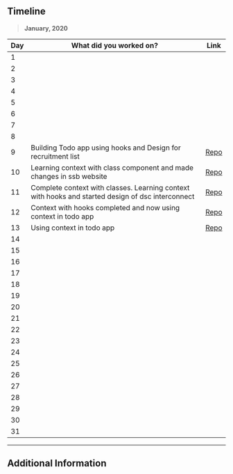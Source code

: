## Timeline

> **January, 2020**

| Day | What did you worked on?                                                                           | Link                                                |
| --- | ------------------------------------------------------------------------------------------------- | --------------------------------------------------- |
| 1   |                                                                                                   |                                                     |
| 2   |                                                                                                   |                                                     |
| 3   |                                                                                                   |                                                     |
| 4   |                                                                                                   |                                                     |
| 5   |                                                                                                   |                                                     |
| 6   |                                                                                                   |                                                     |
| 7   |                                                                                                   |                                                     |
| 8   |                                                                                                   |                                                     |
| 9   | Building Todo app using hooks and Design for recruitment list                                     | [Repo](https://github.com/mayanksh99/react-hooks)   |
| 10  | Learning context with class component and made changes in ssb website                             | [Repo](https://github.com/dsckiet/kiet-ssb-academy) |
| 11  | Complete context with classes. Learning context with hooks and started design of dsc interconnect | [Repo](https://github.com/mayanksh99/react-context) |
| 12  | Context with hooks completed and now using context in todo app                                    | [Repo](https://github.com/mayanksh99/react-context) |
| 13  | Using context in todo app                                                                         | [Repo](https://github.com/mayanksh99/react-hooks)   |
| 14  |                                                                                                   |                                                     |
| 15  |                                                                                                   |                                                     |
| 16  |                                                                                                   |                                                     |
| 17  |                                                                                                   |                                                     |
| 18  |                                                                                                   |                                                     |
| 19  |                                                                                                   |                                                     |
| 20  |                                                                                                   |                                                     |
| 21  |                                                                                                   |                                                     |
| 22  |                                                                                                   |                                                     |
| 23  |                                                                                                   |                                                     |
| 24  |                                                                                                   |                                                     |
| 25  |                                                                                                   |                                                     |
| 26  |                                                                                                   |                                                     |
| 27  |                                                                                                   |                                                     |
| 28  |                                                                                                   |                                                     |
| 29  |                                                                                                   |                                                     |
| 30  |                                                                                                   |                                                     |
| 31  |                                                                                                   |                                                     |

---

## Additional Information
